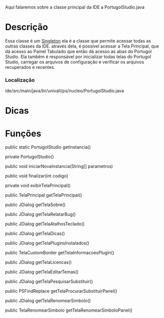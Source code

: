 Aqui falaremos sobre a classe principal da IDE a PortugolStudio.java

# Descrição
Essa classe é um [Singleton](https://pt.wikipedia.org/wiki/Singleton) ela é a classe que permite acessar todas as outras classes da IDE. através dela, é possível acessar a Tela Principal, que dá acesso ao Painel Tabulado que então dá acesso as abas do Portugol Studio. Ela também é responsável por inicializar todas telas do Portugol Studio, carregar os arquivos de configuração e verificar os arquivos recuperados e recentes.

### Localização
ide/src/main/java/br/univali/ps/nucleo/PortugolStudio.java

# Dicas


# Funções

public static PortugolStudio getInstancia()

private PortugolStudio()

public void iniciarNovaInstancia(String[] parametros)

public void finalizar(int codigo)

private void exibirTelaPrincipal()

public TelaPrincipal getTelaPrincipal()

public JDialog getTelaSobre()

public JDialog getTelaRelatarBug()

public JDialog getTelaAtalhosTeclado()

public JDialog getTelaDicas()

public JDialog getTelaPluginsInstalados()

public TelaCustomBorder getTelaInformacoesPlugin()

public JDialog getTelaLicencas()

public JDialog getTelaEditarTemas()

public JDialog getTelaPesquisarSubstituir()

public PSFindReplace getTelaProcurarSubstituirPanel()

public JDialog getTelaRenomearSimbolo()

public TelaRenomearSimbolo getTelaRenomearSimboloPanel()


